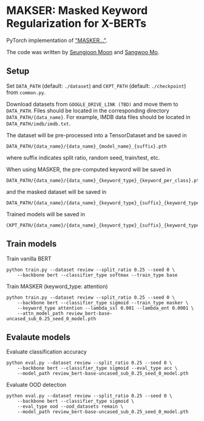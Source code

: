 # MAKSER: Masked Keyword Regularization for X-BERTs

PyTorch implementation of ["MASKER..."](https://...).

The code was written by [Seungjoon Moon](https://github.com/SeungJunnn) and [Sangwoo Mo](https://github.com/sangwoomo).


## Setup

Set `DATA_PATH` (default: `./dataset`) and `CKPT_PATH` (default: `./checkpoint`) from `common.py`.

Download datasets from `GOOGLE_DRIVE_LINK (TBD)` and move them to `DATA_PATH`.
Files should be located in the corresponding directory `DATA_PATH/{data_name}`.
For example, IMDB data files should be located in `DATA_PATH/imdb/imdb.txt`.

The dataset will be pre-processed into a TensorDataset and be saved in
```
DATA_PATH/{data_name}/{data_name}_{model_name}_{suffix}.pth
```
where suffix indicates split ratio, random seed, train/test, etc.

When using MASKER, the pre-computed keyword will be saved in
```
DATA_PATH/{data_name}/{data_name}_{keyword_type}_{keyword_per_class}.pth
```
and the masked dataset will be saved in
```
DATA_PATH/{data_name}/{data_name}_{keyword_type}_{suffix}_{keyword_type}_{keyword_per_class}.pth
```

Trained models will be saved in
```
CKPT_PATH/{data_name}/{data_name}_{keyword_type}_{suffix}_{keyword_type}_{keyword_per_class}_model.pth
```


## Train models

Train vanilla BERT
```
python train.py --dataset review --split_ratio 0.25 --seed 0 \
    --backbone bert --classifier_type softmax --train_type base
```

Train MASKER (keyword_type: attention)
```
python train.py --dataset review --split_ratio 0.25 --seed 0 \
    --backbone bert --classifier_type sigmoid --train_type masker \
    --keyword_type attention --lambda_ssl 0.001 --lambda_ent 0.0001 \
    --attn_model_path review_bert-base-uncased_sub_0.25_seed_0_model.pth
```


## Evalaute models

Evaluate classification accuracy
```
python eval.py --dataset review --split_ratio 0.25 --seed 0 \
    --backbone bert --classifier_type sigmoid --eval_type acc \
    --model_path review_bert-base-uncased_sub_0.25_seed_0_model.pth
```

Evaluate OOD detection
```
python eval.py --dataset review --split_ratio 0.25 --seed 0 \
    --backbone bert --classifier_type sigmoid \
    --eval_type ood --ood_datasets remain \
    --model_path review_bert-base-uncased_sub_0.25_seed_0_model.pth
```

